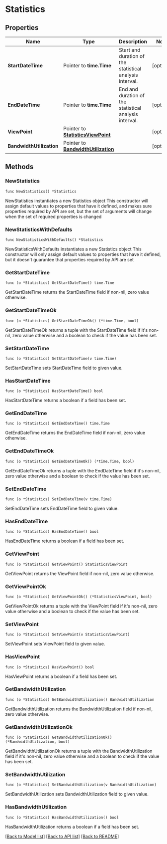 # Statistics

## Properties

Name | Type | Description | Notes
------------ | ------------- | ------------- | -------------
**StartDateTime** | Pointer to **time.Time** | Start and duration of the statistical analysis interval. | [optional] 
**EndDateTime** | Pointer to **time.Time** | End and duration of the statistical analysis interval. | [optional] 
**ViewPoint** | Pointer to [**StatisticsViewPoint**](StatisticsViewPoint.md) |  | [optional] 
**BandwidthUtilization** | Pointer to [**BandwidthUtilization**](BandwidthUtilization.md) |  | [optional] 

## Methods

### NewStatistics

`func NewStatistics() *Statistics`

NewStatistics instantiates a new Statistics object
This constructor will assign default values to properties that have it defined,
and makes sure properties required by API are set, but the set of arguments
will change when the set of required properties is changed

### NewStatisticsWithDefaults

`func NewStatisticsWithDefaults() *Statistics`

NewStatisticsWithDefaults instantiates a new Statistics object
This constructor will only assign default values to properties that have it defined,
but it doesn't guarantee that properties required by API are set

### GetStartDateTime

`func (o *Statistics) GetStartDateTime() time.Time`

GetStartDateTime returns the StartDateTime field if non-nil, zero value otherwise.

### GetStartDateTimeOk

`func (o *Statistics) GetStartDateTimeOk() (*time.Time, bool)`

GetStartDateTimeOk returns a tuple with the StartDateTime field if it's non-nil, zero value otherwise
and a boolean to check if the value has been set.

### SetStartDateTime

`func (o *Statistics) SetStartDateTime(v time.Time)`

SetStartDateTime sets StartDateTime field to given value.

### HasStartDateTime

`func (o *Statistics) HasStartDateTime() bool`

HasStartDateTime returns a boolean if a field has been set.

### GetEndDateTime

`func (o *Statistics) GetEndDateTime() time.Time`

GetEndDateTime returns the EndDateTime field if non-nil, zero value otherwise.

### GetEndDateTimeOk

`func (o *Statistics) GetEndDateTimeOk() (*time.Time, bool)`

GetEndDateTimeOk returns a tuple with the EndDateTime field if it's non-nil, zero value otherwise
and a boolean to check if the value has been set.

### SetEndDateTime

`func (o *Statistics) SetEndDateTime(v time.Time)`

SetEndDateTime sets EndDateTime field to given value.

### HasEndDateTime

`func (o *Statistics) HasEndDateTime() bool`

HasEndDateTime returns a boolean if a field has been set.

### GetViewPoint

`func (o *Statistics) GetViewPoint() StatisticsViewPoint`

GetViewPoint returns the ViewPoint field if non-nil, zero value otherwise.

### GetViewPointOk

`func (o *Statistics) GetViewPointOk() (*StatisticsViewPoint, bool)`

GetViewPointOk returns a tuple with the ViewPoint field if it's non-nil, zero value otherwise
and a boolean to check if the value has been set.

### SetViewPoint

`func (o *Statistics) SetViewPoint(v StatisticsViewPoint)`

SetViewPoint sets ViewPoint field to given value.

### HasViewPoint

`func (o *Statistics) HasViewPoint() bool`

HasViewPoint returns a boolean if a field has been set.

### GetBandwidthUtilization

`func (o *Statistics) GetBandwidthUtilization() BandwidthUtilization`

GetBandwidthUtilization returns the BandwidthUtilization field if non-nil, zero value otherwise.

### GetBandwidthUtilizationOk

`func (o *Statistics) GetBandwidthUtilizationOk() (*BandwidthUtilization, bool)`

GetBandwidthUtilizationOk returns a tuple with the BandwidthUtilization field if it's non-nil, zero value otherwise
and a boolean to check if the value has been set.

### SetBandwidthUtilization

`func (o *Statistics) SetBandwidthUtilization(v BandwidthUtilization)`

SetBandwidthUtilization sets BandwidthUtilization field to given value.

### HasBandwidthUtilization

`func (o *Statistics) HasBandwidthUtilization() bool`

HasBandwidthUtilization returns a boolean if a field has been set.


[[Back to Model list]](../README.md#documentation-for-models) [[Back to API list]](../README.md#documentation-for-api-endpoints) [[Back to README]](../README.md)


